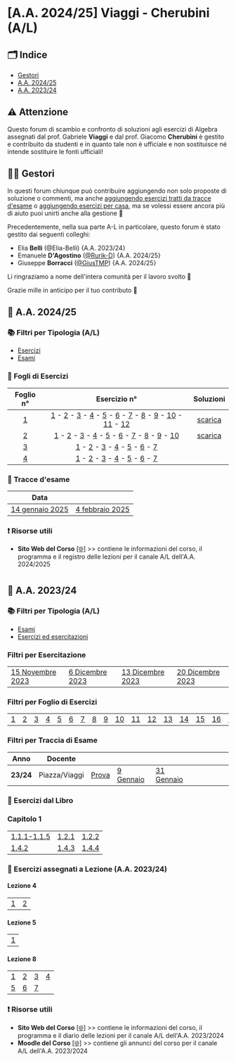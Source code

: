 # [A.A. 2024/25] Viaggi - Cherubini (A/L)

## 🗂 Indice

- [Gestori](#%EF%B8%8F-gestori)
- [A.A. 2024/25](#-aa-202425)
- [A.A. 2023/24](#-aa-202324)

## ⚠️ Attenzione

Questo forum di scambio e confronto di soluzioni agli esercizi di Algebra assegnati dal prof. Gabriele **Viaggi** e dal prof. Giacomo **Cherubini** è gestito e contribuito da studenti e in quanto tale non è ufficiale e non sostituisce né intende sostituire le fonti ufficiali!

## 👷‍♀️ Gestori

In questi forum chiunque può contribuire aggiungendo non solo proposte di soluzione o commenti, ma anche [aggiungendo esercizi tratti da tracce d'esame](../../../discussions/new?category=esami-a-l) o [aggiungendo esercizi per casa](../../../discussions/new?category=esercizi-a-l), ma se volessi essere ancora più di aiuto puoi unirti anche alla gestione 🙂

Precedentemente, nella sua parte A-L in particolare, questo forum è stato gestito dai seguenti colleghi:
- Elia **Belli** (@Elia-Belli) {A.A. 2023/24}
- Emanuele **D'Agostino** ([@Rurik-D](https://github.com/Rurik-D/)) {A.A. 2024/25}
- Giuseppe **Borracci** ([@GiusTMP](https://github.com/GiusTMP)) {A.A. 2024/25}

Li ringraziamo a nome dell'intera comunità per il lavoro svolto 💪

Grazie mille in anticipo per il tuo contributo 🙌


## 🥇 A.A. 2024/25


### 📚 Filtri per Tipologia (A/L)

- [Esercizi](https://github.com/sapienzastudentsnetwork/algebra/discussions/categories/esercizi-a-l?discussions_q=is%3Aopen+category%3A"Esercizi+A-L"+sort%3Adate_created)
- [Esami](../../../discussions/categories/esami-a-l)

### 📝 Fogli di Esercizi

|                      Foglio n°                                   |                      Esercizio n°                                   |              Soluzioni            |
|:-------------------------------------------------------------------------------:|:------------:|:------------:|
| [1](https://github.com/sapienzastudentsnetwork/algebra/discussions/categories/esercizi-a-l?discussions_q=is%3Aopen+category%3A"Esercizi+A-L"+sort%3Adate_created+label%3A"%5BA-L%5D+%282024%2F25%29+Foglio+1")  | [1](../../../discussions/462) - [2](../../../discussions/463) - [3](../../../discussions/464) - [4](../../../discussions/465) - [5](../../../discussions/466) - [6](../../../discussions/467) - [7](../../../discussions/468) - [8](../../../discussions/469) - [9](../../../discussions/470) - [10](../../../discussions/471) - [11](../../../discussions/472) - [12](../../../discussions/473)  |[scarica](https://github.com/user-attachments/files/17488661/algebra-foglio1.soluzioni.pdf)|
| [2](https://github.com/sapienzastudentsnetwork/algebra/discussions/categories/esercizi-a-l?discussions_q=is%3Aopen+category%3A"Esercizi+A-L"+sort%3Adate_created+label%3A"%5BA-L%5D+%282024%2F25%29+Foglio+2")  | [1](../../../discussions/480) - [2](../../../discussions/481) - [3](../../../discussions/482) - [4](../../../discussions/483) - [5](../../../discussions/484) - [6](../../../discussions/485) - [7](../../../discussions/486) - [8](../../../discussions/487) - [9](../../../discussions/488) - [10](../../../discussions/489)  |[scarica](https://github.com/user-attachments/files/17488667/algebra-foglio2.soluzioni.pdf)|
| [3](https://github.com/sapienzastudentsnetwork/algebra/discussions/categories/esercizi-a-l?discussions_q=is%3Aopen+category%3A"Esercizi+A-L"+sort%3Adate_created+label%3A"%5BA-L%5D+%282024%2F25%29+Foglio+3")  | [1](../../../discussions/509) - [2](../../../discussions/510) - [3](../../../discussions/511) - [4](../../../discussions/512) - [5](../../../discussions/513) - [6](../../../discussions/514) - [7](../../../discussions/515)  |  |
| [4](https://github.com/sapienzastudentsnetwork/algebra/discussions/categories/esercizi-a-l?discussions_q=is%3Aopen+category%3A"Esercizi+A-L"+sort%3Adate_created+label%3A"%5BA-L%5D+%282024%2F25%29+Foglio+4")  | [1](../../../discussions/519) - [2](../../../discussions/520) - [3](../../../discussions/521) - [4](../../../discussions/522) - [5](../../../discussions/523) - [6](../../../discussions/524) - [7](../../../discussions/525)  |  |



### 📝 Tracce d'esame

| Data | |
|------|------|
|[14 gennaio 2025](../../../discussions?discussions_q=label%3A"14+gennaio+2025+[A-L]") |[4 febbraio 2025](../../../discussions?discussions_q=label%3A"4+febbraio+2025+[A-L]") |

### ❗ Risorse utili

- **Sito Web del Corso** [[🌐]](https://sites.google.com/uniroma1.it/gabriele-viaggi/teaching/algebra-ws-24-25) >> contiene le informazioni del corso, il programma e il registro delle lezioni per il canale A/L dell'A.A. 2024/2025


#
## 🥈 A.A. 2023/24

### 📚 Filtri per Tipologia (A/L)

- [Esami](../../../discussions/categories/esami-viaggi-piazza)
- [Esercizi ed esercitazioni](../../../discussions/categories/esercizi-viaggi-piazza)

### Filtri per Esercitazione

|                                                                                                 |                                                                                               |                                                                                                 |                                                                                                 |
|-------------------------------------------------------------------------------------------------|-----------------------------------------------------------------------------------------------|-------------------------------------------------------------------------------------------------|-------------------------------------------------------------------------------------------------|
| [15 Novembre 2023](../../../discussions?discussions_q=label%3A"esercitazione+15+novembre+2023") | [6 Dicembre 2023](../../../discussions?discussions_q=label%3A"esercitazione+6+dicembre+2023") | [13 Dicembre 2023](../../../discussions?discussions_q=label%3A"esercitazione+13+dicembre+2023") | [20 Dicembre 2023](../../../discussions?discussions_q=label%3A"esercitazione+20+dicembre+2023") |

### Filtri per Foglio di Esercizi

|                                                                              |                                                                              |                                                                              |                                                                              |                                                                              |                                                                              |                                                                              |                                                                              |                                                                              |                                                                                |                                                                                |                                                                                |                                                                                |                                                                                |                                                                                |                                                                                |                                                                                |
|------------------------------------------------------------------------------|------------------------------------------------------------------------------|------------------------------------------------------------------------------|------------------------------------------------------------------------------|------------------------------------------------------------------------------|------------------------------------------------------------------------------|------------------------------------------------------------------------------|------------------------------------------------------------------------------|------------------------------------------------------------------------------|--------------------------------------------------------------------------------|--------------------------------------------------------------------------------|--------------------------------------------------------------------------------|--------------------------------------------------------------------------------|--------------------------------------------------------------------------------|--------------------------------------------------------------------------------|--------------------------------------------------------------------------------|--------------------------------------------------------------------------------|
| [1](../../../discussions?discussions_q=label%3A"[A-L]+(2023%2F24)+Foglio+1") | [2](../../../discussions?discussions_q=label%3A"[A-L]+(2023%2F24)+Foglio+2") | [3](../../../discussions?discussions_q=label%3A"[A-L]+(2023%2F24)+Foglio+3") | [4](../../../discussions?discussions_q=label%3A"[A-L]+(2023%2F24)+Foglio+4") | [5](../../../discussions?discussions_q=label%3A"[A-L]+(2023%2F24)+Foglio+5") | [6](../../../discussions?discussions_q=label%3A"[A-L]+(2023%2F24)+Foglio+6") | [7](../../../discussions?discussions_q=label%3A"[A-L]+(2023%2F24)+Foglio+7") | [8](../../../discussions?discussions_q=label%3A"[A-L]+(2023%2F24)+Foglio+8") | [9](../../../discussions?discussions_q=label%3A"[A-L]+(2023%2F24)+Foglio+9") | [10](../../../discussions?discussions_q=label%3A"[A-L]+(2023%2F24)+Foglio+10") | [11](../../../discussions?discussions_q=label%3A"[A-L]+(2023%2F24)+Foglio+11") | [12](../../../discussions?discussions_q=label%3A"[A-L]+(2023%2F24)+Foglio+12") | [13](../../../discussions?discussions_q=label%3A"[A-L]+(2023%2F24)+Foglio+13") | [14](../../../discussions?discussions_q=label%3A"[A-L]+(2023%2F24)+Foglio+14") | [15](../../../discussions?discussions_q=label%3A"[A-L]+(2023%2F24)+Foglio+15") | [16](../../../discussions?discussions_q=label%3A"[A-L]+(2023%2F24)+Foglio+16") | [17](../../../discussions?discussions_q=label%3A"[A-L]+(2023%2F24)+Foglio+17") |

### Filtri per Traccia di Esame

| Anno      | Docente       |                                                                                    |                                                                                |                                                                                  |                                                                          |                                                                          |                                                                               |                                                                         | |
|-----------|---------------|------------------------------------------------------------------------------------|--------------------------------------------------------------------------------|----------------------------------------------------------------------------------|--------------------------------------------------------------------------|--------------------------------------------------------------------------|-------------------------------------------------------------------------------|-------------------------------------------------------------------------|-|
| **23/24** | Piazza/Viaggi | [Prova](../../../discussions?discussions_q=label%3A"prova+30+dicembre+2023+[A/L]") | [9 Gennaio](../../../discussions?discussions_q=label%3A"9+gennaio+2024+[A/L]") | [31 Gennaio](../../../discussions?discussions_q=label%3A"31+gennaio+2024+[A/L]") |                                                                          |                                                                          |                                                                               |                                                                         | |

### 📖 Esercizi dal Libro

### Capitolo 1

|    |    |    | 
|----|----|----|
|[1.1.1-1.1.5](../../../discussions/137) |[1.2.1](../../../discussions/138) | [1.2.2](../../../discussions/163) |
| [1.4.2](../../../discussions/139) |[1.4.3](../../../discussions/140) |[1.4.4](../../../discussions/141) |

### 📝 Esercizi assegnati a Lezione (A.A. 2023/24)

#### Lezione 4
|    |    |   
|----|----|
| [1](../../../discussions/165) | [2](../../../discussions/173) | 

#### Lezione 5
|    |   
|----|
| [1](../../../discussions/164)| 

#### Lezione 8
|    |    |    |    |    
|----|----|----|----|
| [1](../../../discussions/172)  | [2](../../../discussions/174)  | [3](../../../discussions/176)  | [4](../../../discussions/178)  |
| [5](../../../discussions/179)  | [6](../../../discussions/181)  | [7](../../../discussions/183)  |  |



### ❗ Risorse utili

- **Sito Web del Corso** [[🌐]](https://www1.mat.uniroma1.it/people/piazza/alg-info-23-24.htm) >> contiene le informazioni del corso, il programma e il diario delle lezioni per il canale A/L dell'A.A. 2023/2024
- **Moodle del Corso** [[🌐]](https://elearning.uniroma1.it/course/view.php?id=17234) >> contiene gli annunci del corso per il canale A/L dell'A.A. 2023/2024
